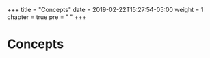 +++
title = "Concepts"
date = 2019-02-22T15:27:54-05:00
weight = 1
chapter = true
pre = "<b> </b>"
+++

# Concepts
